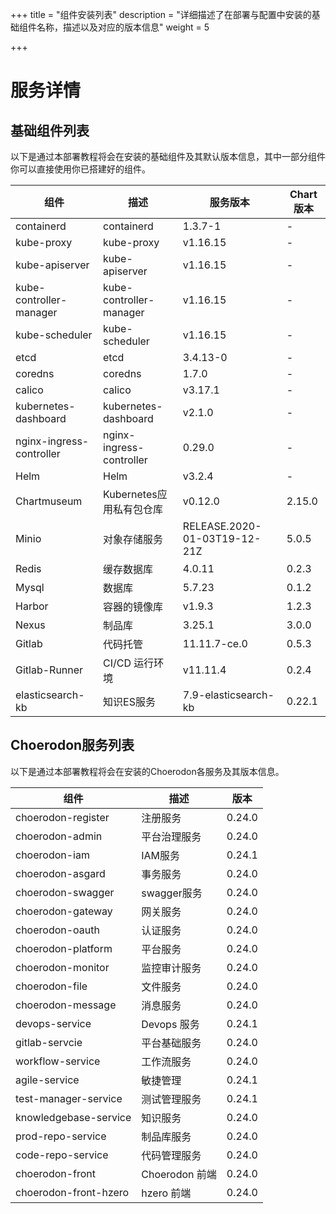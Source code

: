 +++
title = "组件安装列表"
description = "详细描述了在部署与配置中安装的基础组件名称，描述以及对应的版本信息"
weight = 5

+++

# 服务详情

## 基础组件列表

以下是通过本部署教程将会在安装的基础组件及其默认版本信息，其中一部分组件你可以直接使用你已搭建好的组件。

| 组件                      | 描述                      | 服务版本                     | Chart版本 |
| ------------------------ | ------------------------ | ---------------------------- | --------- |
| containerd               | containerd               | 1.3.7-1                      | -         |
| kube-proxy               | kube-proxy               | v1.16.15                      | -         |
| kube-apiserver           | kube-apiserver           | v1.16.15                      | -         |
| kube-controller-manager  | kube-controller-manager  | v1.16.15                      | -         |
| kube-scheduler           | kube-scheduler           | v1.16.15                      | -         |
| etcd                     | etcd                     | 3.4.13-0                     | -         |
| coredns                  | coredns                  | 1.7.0                        | -         |
| calico                   | calico                   | v3.17.1                      | -         |
| kubernetes-dashboard     | kubernetes-dashboard     | v2.1.0                       | -         |
| nginx-ingress-controller | nginx-ingress-controller | 0.29.0                       | -         |
| Helm                     | Helm                     | v3.2.4                       | -         |
| Chartmuseum              | Kubernetes应用私有包仓库   | v0.12.0                      | 2.15.0    |
| Minio                    | 对象存储服务               | RELEASE.2020-01-03T19-12-21Z | 5.0.5     |
| Redis                    | 缓存数据库                 | 4.0.11                       | 0.2.3     |
| Mysql                    | 数据库                    | 5.7.23                       | 0.1.2     |
| Harbor                   | 容器的镜像库               | v1.9.3                       | 1.2.3     |
| Nexus                    | 制品库                    | 3.25.1                       | 3.0.0     |
| Gitlab                   | 代码托管                  | 11.11.7-ce.0                 | 0.5.3     |
| Gitlab-Runner            | CI/CD 运行环境            | v11.11.4                     | 0.2.4     |
| elasticsearch-kb         | 知识ES服务                | 7.9-elasticsearch-kb         | 0.22.1    |

## Choerodon服务列表

以下是通过本部署教程将会在安装的Choerodon各服务及其版本信息。

| 组件                  | 描述           | 版本   |
| --------------------- | -------------- | ------ |
| choerodon-register    | 注册服务       | 0.24.0 |
| choerodon-admin       | 平台治理服务    | 0.24.0 |
| choerodon-iam         | IAM服务       | 0.24.1 |
| choerodon-asgard      | 事务服务       | 0.24.0 |
| choerodon-swagger     | swagger服务   | 0.24.0 |
| choerodon-gateway     | 网关服务       | 0.24.0 |
| choerodon-oauth       | 认证服务       | 0.24.0 |
| choerodon-platform    | 平台服务       | 0.24.0 |
| choerodon-monitor     | 监控审计服务    | 0.24.0 |
| choerodon-file        | 文件服务       | 0.24.0 |
| choerodon-message     | 消息服务       | 0.24.0 |
| devops-service        | Devops 服务    | 0.24.1 |
| gitlab-servcie        | 平台基础服务    | 0.24.0 |
| workflow-service      | 工作流服务      | 0.24.0 |
| agile-service         | 敏捷管理        | 0.24.1 |
| test-manager-service  | 测试管理服务     | 0.24.1 |
| knowledgebase-service | 知识服务        | 0.24.0 |
| prod-repo-service     | 制品库服务      | 0.24.0 |
| code-repo-service     | 代码管理服务     | 0.24.0 |
| choerodon-front       | Choerodon 前端  | 0.24.0 |
| choerodon-front-hzero | hzero 前端      | 0.24.0 |
